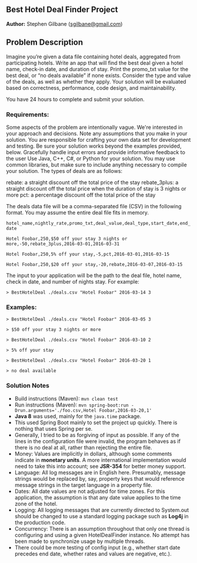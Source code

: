 ## Best Hotel Deal Finder Project

**Author:** Stephen Gilbane (sgilbane@gmail.com)

## Problem Description

Imagine you’re given a data file containing hotel deals, aggregated from participating hotels. Write an app that will find the best deal given a hotel name, check-in date, and duration of stay. Print the promo_txt value for the best deal, or “no deals available” if none exists. Consider the type and value of the deals, as well as whether they apply. Your solution will be evaluated based on correctness, performance, code design, and maintainability. 

You have 24 hours to complete and submit your solution.

### Requirements:

Some aspects of the problem are intentionally vague. We're interested in your approach and decisions. Note any assumptions that you make in your solution.
You are responsible for crafting your own data set for development and testing. Be sure your solution works beyond the examples provided, below.
Gracefully handle input errors and provide informative feedback to the user
Use Java, C++, C#, or Python for your solution. You may use common libraries, but make sure to include anything necessary to compile your solution.
The types of deals are as follows:

 rebate: a straight discount off the total price of the stay
 rebate_3plus: a straight discount off the total price when the duration of stay is 3 nights or more
 pct: a percentage discount off the total price of the stay

The deals data file will be a comma-separated file (CSV) in the following format. You may assume the entire deal file fits in memory. 

`hotel_name,nightly_rate,promo_txt,deal_value,deal_type,start_date,end_date`

`Hotel Foobar,250,$50 off your stay 3 nights or more,-50,rebate_3plus,2016-03-01,2016-03-31`

`Hotel Foobar,250,5% off your stay,-5,pct,2016-03-01,2016-03-15`

`Hotel Foobar,250,$20 off your stay,-20,rebate,2016-03-07,2016-03-15`

 
The input to your application will be the path to the deal file, hotel name, check in date, and number of nights stay. For example:

`> BestHotelDeal ./deals.csv "Hotel Foobar" 2016-03-14 3`


### Examples:

`> BestHotelDeal ./deals.csv "Hotel Foobar" 2016-03-05 3`

`> $50 off your stay 3 nights or more`

`> BestHotelDeal ./deals.csv "Hotel Foobar" 2016-03-10 2`

`> 5% off your stay`

`> BestHotelDeal ./deals.csv "Hotel Foobar" 2016-03-20 1`

`> no deal available`


### Solution Notes

* Build instructions (Maven): `mvn clean test`
* Run instructions (Maven): `mvn spring-boot:run -Drun.arguments='./foo.csv,Hotel Foobar,2016-03-20,1'`
* **Java 8** was used, mainly for the `java.time` package.
* This used Spring Boot mainly to set the project up quickly.  There is nothing that uses Spring per se.
* Generally, I tried to be as forgiving of input as possible. If any of the lines in the configuration file were invalid, the program behaves as if there is no deal at all,  rather than rejecting the entire file.
* Money: Values are  implicitly in dollars, although some comments  indicate in **monetary units**.  A more international implementation would need to take this into account; see **JSR-354** for better money support. 
* Language: All log messages are in English here. Presumably, message strings would be replaced by, say, property keys that would reference message strings in the target language in a property file.
* Dates:  All date values are not adjusted for time zones. For this application, the assumption is that any date value applies to the time zone of the hotel.
* Logging: All logging messages that are currently directed to System.out should be changed to use a standard logging package such as **Log4j** in the production code.
* Concurrency:  There is an assumption throughout that only one thread is configuring and using a given HotelDealFinder instance. No attempt has been made to synchronize usage by multiple threads.
* There could be more testing of config input (e.g., whether start date precedes end date, whether rates and values are negative, etc.).

